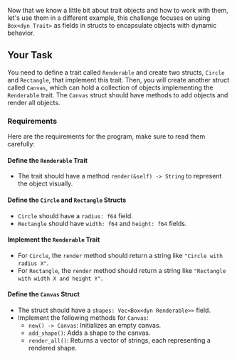 Now that we know a little bit about trait objects and how to work with them, let's use them in a different example, this challenge focuses on using `Box<dyn Trait>` as fields in structs to encapsulate objects with dynamic behavior.

## Your Task

You need to define a trait called `Renderable` and create two structs, `Circle` and `Rectangle`, that implement this trait. Then, you will create another struct called `Canvas`, which can hold a collection of objects implementing the `Renderable` trait. The `Canvas` struct should have methods to add objects and render all objects.

### Requirements

Here are the requirements for the program, make sure to read them carefully:

#### Define the `Renderable` Trait

- The trait should have a method `render(&self) -> String` to represent the object visually.

#### Define the `Circle` and `Rectangle` Structs

- `Circle` should have a `radius: f64` field.
- `Rectangle` should have `width: f64` and `height: f64` fields.

#### Implement the `Renderable` Trait

- For `Circle`, the `render` method should return a string like `"Circle with radius X"`.
- For `Rectangle`, the `render` method should return a string like `"Rectangle with width X and height Y"`.

#### Define the `Canvas` Struct

- The struct should have a `shapes: Vec<Box<dyn Renderable>>` field.
- Implement the following methods for `Canvas`:
  - `new() -> Canvas`: Initializes an empty canvas.
  - `add_shape()`: Adds a shape to the canvas.
  - `render_all()`: Returns a vector of strings, each representing a rendered shape.
